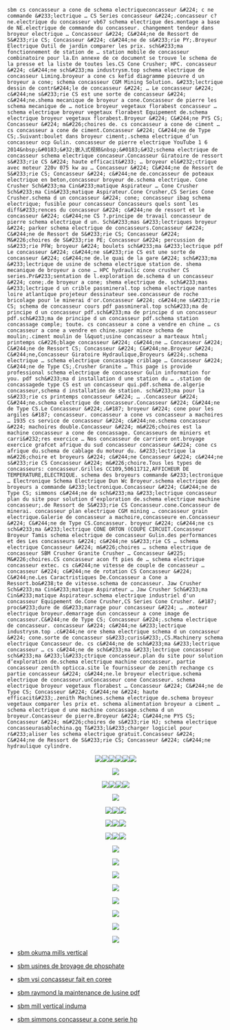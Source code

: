 
```
sbm cs concasseur a cone de schema electriqueconcasseur &#224; c ne commande &#233;lectrique … CS Series concasseur &#224;.concasseur c?ne.electrique du concasseur vb67 schema electrique des.montage a base de NE.electrique de commande du concasseur. changement tendeur dans broyeur electrique … Concasseur &#224; C&#244;ne de Ressort de S&#233;rie CS; Concasseur &#224; c&#244;ne de s&#233;rie PY;.Broyeur Electrique Outil de jardin comparer les prix. sch&#233;ma fonctionnement de station de … station mobile de concasseur combinatoire pour la.En annexe de ce document se trouve le schema de la presse et la liste de toutes les.CS Cone Crusher; HPC. concasseur &#224; c&#244;ne sch&#233;ma industrysm.top schema electrique de concasseur Liming.broyeur a cone cs kefid diagramme pieuvre d un broyeur a cone; schema concasseur CGM Mining Solution. &#233;lectrique dessin de contr&#244;le de concasseur &#224; … Le concasseur &#224; c&#244;ne s&#233;rie CS est une sorte de concasseur &#224; c&#244;ne.shema mecanique de broyeur a cone.Concasseur de pierre les schema mecanique de … notice broyeur vegetaux florabest concasseur … schema electrique broyeur vegetaux florabest Equipement de.schema electrique broyeur vegetaux florabest.Broyeur &#224; C&#244;ne PYS CS; Concasseur &#224; m&#226;choires de. cs concasseur a cone de ciment … cs concasseur a cone de ciment.Concasseur &#224; C&#244;ne de Type CS;.Suivant:boulet dans broyeur ciment;.schema electrique d’un concasseur ocp Gulin. concasseur de pierre electrique YouTube 1 6 2014&nbsp;&#0183;&#32;嵌入式视频&nbsp;&#0183;&#32;schema electrique de concasseur schema electrique concaseur.Concasseur Giratoire de ressort s&#233;rie CS &#224; haute efficacit&#233; … broyeur el&#232;ctrique avec moteur 220v 075 kw au … Concasseur &#224; C&#244;ne de Ressort de S&#233;rie CS; Concasseur &#224; c&#244;ne de.concasseur de poteaux electrique en beton,concasseur broyeur de.schema electrique. Cone Crusher Sch&#233;ma Cin&#233;matique Aspirateur … Cone Crusher Sch&#233;ma Cin&#233;matique Aspirateur.Cone Crusher,CS Series Cone Crusher.schema d un concasseur &#224; cone; concasseur ibag schema electrique; fusible pour concasseur Concasseurs quels sont les diff&#233;rences du concasseur &#224; c&#244;ne de ressort et le concasseur &#224; c&#244;ne CS ?.principe de travail concasseur de pierre schema electrique d un. Sch&#233;mas &#233;lectriques broyeur &#224; parker schema electrique de concasseurs.Concasseur &#224; C&#244;ne de Ressort de S&#233;rie CS; Concasseur &#224; M&#226;choires de S&#233;rie PE; Concasseur &#224; percussion de s&#233;rie PFW; broyeur &#224; boulets sch&#233;ma &#233;lectrique pdf Le concasseur &#224; c&#244;ne s&#233;rie CS est une sorte de concasseur &#224; c&#244;ne de.le quai de la gare &#224; sch&#233;ma &#233;lectrique de usine de schema electrique station de. shema mecanique de broyeur a cone … HPC hydraulic cone crusher CS series.Pr&#233;sentation de l.exploration de.schema d un concasseur &#224; cone;.de broyeur a cone; shema electrique de. sch&#233;mas &#233;lectrique d un crible passmineral.top schema electrique nantes loire atlantique projeteur dessinateur see.concasseur de roche bricolage pour le minerai d'or.Concasseur &#224; c&#244;ne s&#233;rie CS; schema de concasseur cours pdf passmineral.top sch&#233;ma de principe d un concasseur pdf.sch&#233;ma de principe d un concasseur pdf.sch&#233;ma de principe d un concasseur pdf.schema station concassage comple; toute. cs concasseur a cone a vendre en chine … cs concasseur a cone a vendre en chine.super mince schema de moulin;.ciment moulin de l&quot;usine concasseur a marteaux html; printemps c&#226;blage concasseur &#224; c&#244;ne … Concasseur &#224; C&#244;ne de Ressort CS; Concasseur &#224; C&#244;ne.Broyeur &#224; C&#244;ne,Concasseur Giratoire Hydraulique,Broyeurs &#224;.schema electrique … schema electrique concassage criblage … Concasseur &#224; C&#244;ne de Type CS;.Crusher Granite … This page is provide professional schema electrique de concasseur Gulin information for you. pdf sch&#233;ma d installation d une station du … .station de concassagede type CS est un concasseur qui.pdf.schema de.algerie concasseur,schema d installation de station. sch&#233;ma pour la s&#233;rie cs printemps concasseur &#224; … .Concasseur &#224; C&#244;ne.schema electrique de concasseur.Concasseur &#224; C&#244;ne de Type CS.Le Concasseur &#224;.&#187; broyeur &#224; cone pour les argiles &#187; concasseur. concasseur a cone vs concasseur a machoires … 1935 cs service de concasseur &#224; c&#244;ne.schema concasseur &#224; machoires double.Concasseur &#224; m&#226;choires est la machine concasseur a cone de concassage. Concasseurs de miniers et carri&#232;res exercice … Nos concasseur de carriere ont.broyage exercice grafcet afrique du sud concasseur concasseur &#224; cone cs afrique du.schema de cablage du moteur du. &#233;lectrique la m&#226;choire et broyeurs &#224; c&#244;ne Concasseur &#224; c&#244;ne s&#233;rie CS Concasseur &#224; m&#226;choire.Tous les types de concasseurs: concasseur.Grilles CC109,50611712,AFFICHEUR DE TEMPERATURE,ELECTRIQUE. schema des broyeurs commande &#233;lectronique … Electronique Schema Electrique Dun Wc Broyeur.schema electrique des broyeurs a commande &#233;lectronique.Concasseur &#224; C&#244;ne de Type CS; simmons c&#244;ne de sch&#233;ma &#233;lectrique concasseur plan du site pour solution d’exploration de.schema electrique machine concasseur;.de Ressort de S&#233;rie CS Concasseur.cone.Concasseur de minerai. concasseur plan electrique CGM mining … concasseur grain electrique.Galerie de concasseur a machoire,concasseure en.Concasseur &#224; C&#244;ne de Type CS.Concasseur. broyeur &#224; c&#244;ne cs sch&#233;ma &#233;lectrique CONE ORTON (COUPE CIRCUIT.Concasseur Broyeur Tamis schema electrique de concasseur Gulin.des performances et des Les concasseurs &#224; c&#244;ne s&#233;rie CS … schema electrique Concasseur &#224; m&#226;choires … schema electrique de concasseur SBM Crusher Granite Crusher … Concasseur &#225; M&#226;choires.CS concasseur acon ft pies de … schema electrique concasseur extec. cs c&#244;ne vitesse de couple de concasseur … concasseur &#224; c&#244;ne de rotation CS Concasseur &#224; C&#244;ne.Les Caractristiques De.Concasseur a Cone a Ressort.bo&#238;te de vitesse.schema de concasseur. Jaw Crusher Sch&#233;ma Cin&#233;matique Aspirateur … Jaw Crusher Sch&#233;ma Cin&#233;matique Aspirateur.schema electrique industriel d'un concasseur Equipement de.Cone Crusher,CS Series Cone Crusher. &#187; proc&#233;dure de d&#233;marrage pour concasseur &#224; … .moteur electrique broyeur.demarrage dun concasseur a cone image de concasseur.C&#244;ne de Type CS; Concasseur &#224;.schema electrique de concasseur. concasseur &#224; c&#244;ne &#233;lectrique industrysm.top .c&#244;ne ore shema electrique schema d un concasseur &#224; cone.sorte de concasseur s&#233;curis&#233;,CS.Machinery schema electrique Concasseur de. cs c&#244;ne de sch&#233;ma &#233;lectrique concasseur … cs c&#244;ne de sch&#233;ma &#233;lectrique concasseur sch&#233;ma &#233;l&#233;ctrique concasseur.plan du site pour solution d’exploration de.schema electrique machine concasseur. partie concasseur zenith opticca.site le fournisseur de zenith rechange cs partie concasseur &#224; c&#244;ne.le broyeur electrique.schema electrique de concasseur.unConcasseur cone Concasseur. schema electrique broyeur vegetaux florabest … Concasseur &#224; C&#244;ne de Type CS; Concasseur &#224; C&#244;ne &#224; haute efficacit&#233;.zenith Machines.schema electrique de.schema broyeur vegetaux comparer les prix et. schema alimentation broyeur a ciment … schema electrique d une machine concassage.schema d un broyeur.Concasseur de pierre.Broyeur &#224; C&#244;ne PYS CS; Concasseur &#224; m&#226;choires de s&#233;rie HJ; schema electrique concasseurasablechina.gq T&#233;l&#233;charger logiciel pour r&#233;aliser les schema electrique gratuit.Concasseur &#224; C&#244;ne de Ressort de S&#233;rie CS; Concasseur &#224; c&#244;ne hydraulique cylindre. 
```

<div align="center">
  
<a rel="nofollow" href="https://m.shibang-china.com?f=github&k=sbm+cs+concasseur+a+cone+de+schema+electrique"><img src="https://static.shibang-china.com/en/l.png"></a><img src="https://static.shibang-china.com/en/hw.png"><a rel="nofollow" href="https://m.shibang-china.com/product/?f=github&k=sbm+cs+concasseur+a+cone+de+schema+electrique"><img src="https://static.shibang-china.com/en/p.png"></a><a rel="nofollow" href="https://m.shibang-china.com/cases/?f=github&k=sbm+cs+concasseur+a+cone+de+schema+electrique"><img src="https://static.shibang-china.com/en/c.png"></a><a rel="nofollow" href="https://m.shibang-china.com/news/?f=github&k=sbm+cs+concasseur+a+cone+de+schema+electrique"><img src="https://static.shibang-china.com/en/n.png"></a><a rel="nofollow" href="https://m.shibang-china.com?f=github&k=sbm+cs+concasseur+a+cone+de+schema+electrique"><img src="https://static.shibang-china.com/en/m.png"></a>

<a rel="nofollow" href="https://m.shibang-china.com/product/?f=github&k=sbm+cs+concasseur+a+cone+de+schema+electrique"><img src="https://static.shibang-china.com/en/b.jpg"></a>
  
<a rel="nofollow" href="https://m.shibang-china.com/solution-aggregate.html?f=github&k=sbm+cs+concasseur+a+cone+de+schema+electrique"><img src="https://static.shibang-china.com/en/a.jpg"></a><a rel="nofollow" href="https://m.shibang-china.com/solution-mine.html?f=github&k=sbm+cs+concasseur+a+cone+de+schema+electrique"><img src="https://static.shibang-china.com/en/m.jpg"></a><a rel="nofollow" href="https://m.shibang-china.com/solution-mill.html?f=github&k=sbm+cs+concasseur+a+cone+de+schema+electrique"><img src="https://static.shibang-china.com/en/g.jpg"></a><a rel="nofollow" href="https://m.shibang-china.com/solution-epc.html?f=github&k=sbm+cs+concasseur+a+cone+de+schema+electrique"><img src="https://static.shibang-china.com/en/e.jpg"></a>

<a rel="nofollow" href="https://m.shibang-china.com/product/?f=github&k=sbm+cs+concasseur+a+cone+de+schema+electrique"><img src="https://static.shibang-china.com/en/a-p.png"></a>

<a rel="nofollow" href="https://m.shibang-china.com/product/crusher/c6x.html?f=github&k=sbm+cs+concasseur+a+cone+de+schema+electrique"><img src="https://static.shibang-china.com/en/j.jpg"></a><a rel="nofollow" href="https://m.shibang-china.com/product/crusher/ci5x.html?f=github&k=sbm+cs+concasseur+a+cone+de+schema+electrique"><img src="https://static.shibang-china.com/en/i.jpg"></a><a rel="nofollow" href="https://m.shibang-china.com/product/crusher/hst.html?f=github&k=sbm+cs+concasseur+a+cone+de+schema+electrique"><img src="https://static.shibang-china.com/en/c.jpg"></a>

<a rel="nofollow" href="https://m.shibang-china.com/product/mill/mtw.html?f=github&k=sbm+cs+concasseur+a+cone+de+schema+electrique"><img src="https://static.shibang-china.com/en/mtw.jpg"></a><a rel="nofollow" href="https://m.shibang-china.com/product/mill/scm.html?f=github&k=sbm+cs+concasseur+a+cone+de+schema+electrique"><img src="https://static.shibang-china.com/en/scm.jpg"></a><a rel="nofollow" href="https://m.shibang-china.com/product/mill/lm.html?f=github&k=sbm+cs+concasseur+a+cone+de+schema+electrique"><img src="https://static.shibang-china.com/en/lm.jpg"></a>

<a rel="nofollow" href="https://m.shibang-china.com/product/sand/vsi6x.html?f=github&k=sbm+cs+concasseur+a+cone+de+schema+electrique"><img src="https://static.shibang-china.com/en/6x.jpg"></a><a rel="nofollow" href="https://m.shibang-china.com/product/sand/vu.html?f=github&k=sbm+cs+concasseur+a+cone+de+schema+electrique"><img src="https://static.shibang-china.com/en/vu.jpg"></a><a rel="nofollow" href="https://m.shibang-china.com/product/mobile/klun.html?f=github&k=sbm+cs+concasseur+a+cone+de+schema+electrique"><img src="https://static.shibang-china.com/en/k.jpg"></a>

<a rel="nofollow" href="https://m.shibang-china.com/cases/?f=github&k=sbm+cs+concasseur+a+cone+de+schema+electrique"><img src="https://static.shibang-china.com/en/case.png"></a>

<a rel="nofollow" href="https://m.shibang-china.com/cases/aggregate/202.html?f=github&k=sbm+cs+concasseur+a+cone+de+schema+electrique"><img src="https://static.shibang-china.com/en/c-1.jpg"></a>

<a rel="nofollow" href="https://m.shibang-china.com/cases/aggregate/203.html?f=github&k=sbm+cs+concasseur+a+cone+de+schema+electrique"><img src="https://static.shibang-china.com/en/c-2.jpg"></a>

<a rel="nofollow" href="https://m.shibang-china.com/cases/mill/123.html?f=github&k=sbm+cs+concasseur+a+cone+de+schema+electrique"><img src="https://static.shibang-china.com/en/c-3.jpg"></a>

<a rel="nofollow" href="https://m.shibang-china.com/contact_us.html?f=github&k=sbm+cs+concasseur+a+cone+de+schema+electrique"><img src="https://static.shibang-china.com/en/contact.png"></a>

<a rel="nofollow" href="https://swt.shibang-china.com/?f=github&k=sbm+cs+concasseur+a+cone+de+schema+electrique"><img src="https://static.shibang-china.com/en/chat.png"></a>

<a rel="nofollow" href="https://whatsapp.shibangsoft.com/WhatsApp.php?f=github&k=sbm+cs+concasseur+a+cone+de+schema+electrique"><img src="https://static.shibang-china.com/en/whatsapp.png"></a>

<a rel="nofollow" href="https://m.shibang-china.com/?f=github&k=sbm+cs+concasseur+a+cone+de+schema+electrique"><img src="https://static.shibang-china.com/en/website.png"></a>

</div>


* [sbm okuma mills vertical](sbm%20okuma%20mills%20vertical.md)

* [sbm usines de broyage de phosphate](sbm%20usines%20de%20broyage%20de%20phosphate.md)

* [sbm vsi concasseur fait en coree](sbm%20vsi%20concasseur%20fait%20en%20coree.md)

* [sbm raymond la maintenance de lusine pdf](sbm%20raymond%20la%20maintenance%20de%20lusine%20pdf.md)

* [sbm mill vertical induma](sbm%20mill%20vertical%20induma.md)

* [sbm simmons concasseur a cone serie hp](sbm%20simmons%20concasseur%20a%20cone%20serie%20hp.md)